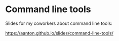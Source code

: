 # Command line tools

Slides for my coworkers about command line tools:

https://aanton.github.io/slides/command-line-tools/
